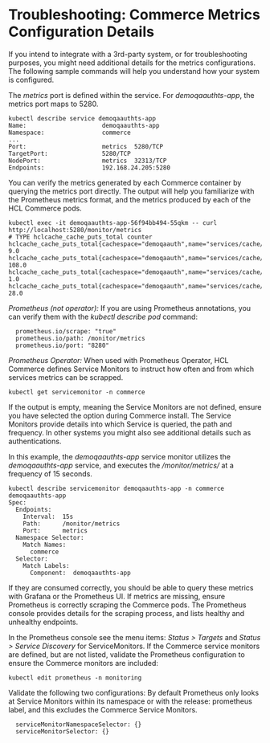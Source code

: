 # Troubleshooting: Commerce Metrics Configuration Details

If you intend to integrate with a 3rd-party system, or for troubleshooting purposes, you might need additional details for the metrics configurations. The following sample commands will help you understand how your system is configured.

The _metrics_ port is defined within the service. For _demoqaauthts-app_, the metrics port maps to 5280.

```
kubectl describe service demoqaauthts-app
Name:                     demoqaauthts-app
Namespace:                commerce
...
Port:                     metrics  5280/TCP
TargetPort:               5280/TCP
NodePort:                 metrics  32313/TCP
Endpoints:                192.168.24.205:5280
```
You can verify the metrics generated by each Commerce container by querying the metrics port directly. The output will help you familiarize with the Prometheus
metrics format, and the metrics produced by each of the HCL Commerce pods.

```
kubectl exec -it demoqaauthts-app-56f94bb494-55qkm -- curl http://localhost:5280/monitor/metrics
# TYPE hclcache_cache_puts_total counter
hclcache_cache_puts_total{cachespace="demoqaauth",name="services/cache/WCCatalogEntryDistributedMapCache",scope="local",source="local",} 9.0
hclcache_cache_puts_total{cachespace="demoqaauth",name="services/cache/WCSystemDistributedMapCache",scope="local",source="miss",} 108.0
hclcache_cache_puts_total{cachespace="demoqaauth",name="services/cache/WCLayoutDistributedMapCache",scope="local",source="miss",} 1.0
hclcache_cache_puts_total{cachespace="demoqaauth",name="services/cache/WCCatalogEntryDistributedMapCache",scope="local",source="miss",} 28.0
```

*Prometheus (not operator):*
If you are using Prometheus annotations, you can verify them with the _kubectl describe pod_ command:

```
  prometheus.io/scrape: "true"
  prometheus.io/path: /monitor/metrics
  prometheus.io/port: "8280"
```

*Prometheus Operator:*
When used with Prometheus Operator, HCL Commerce defines Service Monitors to instruct how often and from which services metrics can be scrapped. 

```
kubectl get servicemonitor -n commerce
```

If the output is empty, meaning the Service Monitors are not defined, ensure you have selected the option during Commerce install. The Service Monitors provide details into which Service is queried, the path and frequency. In other systems you might also see additional details such as authentications.

In this example, the _demoqaauthts-app_ service monitor utilizes the _demoqaauthts-app_ service, and executes the _/monitor/metrics/_ at a frequency of 15 seconds.

```
kubectl describe servicemonitor demoqaauthts-app -n commerce demoqaauthts-app
Spec:
  Endpoints:
    Interval:  15s
    Path:      /monitor/metrics
    Port:      metrics
  Namespace Selector:
    Match Names:
      commerce
  Selector:
    Match Labels:
      Component:  demoqaauthts-app
```

If they are consumed correctly, you should be able to query these metrics with Grafana or the Prometheus UI. If metrics are missing, ensure Prometheus is correctly scraping the Commerce pods. The Prometheus console provides details for the scraping process, and lists healthy and unhealthy endpoints. 

In the Prometheus console see the menu items: _Status > Targets_ and _Status > Service Discovery_ for ServiceMonitors.
If the Commerce service monitors are defined, but are not listed, validate the Prometheus configuration to ensure the Commerce monitors are included: 

```
kubectl edit prometheus -n monitoring
```

Validate the following two configurations: By default Prometheus only looks at Service Monitors within its namespace or with the release: prometheus label, and this
excludes the Commerce Service Monitors.

```
  serviceMonitorNamespaceSelector: {}
  serviceMonitorSelector: {}
```

